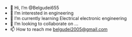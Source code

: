 - 👋 Hi, I’m @Belgudei655
- 👀 I’m interested in engineering
- 🌱 I’m currently learning Electrical electronic engineering
- 💞️ I’m looking to collaborate on ...
- 📫 How to reach me belgudei2005@gmail.com

<!---
Belgudei655/Belgudei655 is a ✨ special ✨ repository because its `README.md` (this file) appears on your GitHub profile.
You can click the Preview link to take a look at your changes.
--->
